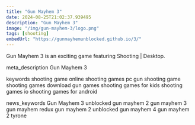 ```yaml
---
title: "Gun Mayhem 3"
date: 2024-08-25T21:02:37.939495
description: "Gun Mayhem 3"
image: "/img/gun-mayhem-3/logo.png"
tags: [shooting]
embedUrl: "https://gunmayhemunblocked.github.io/3/"
---
```


Gun Mayhem 3 is an exciting game featuring Shooting | Desktop.

meta_description
Gun Mayhem 3


keywords
shooting game online shooting games pc gun shooting game shooting games download gun games shooting games for kids shooting games io shooting games for android


news_keywords
Gun Mayhem 3 unblocked gun mayhem 2 gun mayhem 3 gun mayhem redux gun mayhem 2 unblocked gun mayhem 4 gun mayhem 2 tyrone
